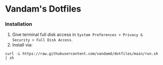 # Vandam's Dotfiles

### Installation
1. Give terminal full disk access in `System Preferences > Privacy & Security > Full Disk Access`.
2. Install via: 
```
curl -L https://raw.githubusercontent.com/vandamd/dotfiles/main/run.sh | sh
```  
